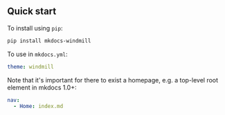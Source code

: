 ## Quick start

To install using `pip`:
``` sh
pip install mkdocs-windmill
```

To use in `mkdocs.yml`:
``` yaml
theme: windmill
```

Note that it's important for there to exist a homepage, e.g. a top-level root element in mkdocs 1.0+:
``` yaml
nav:
  - Home: index.md
```

